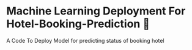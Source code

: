# Machine Learning Deployment For Hotel-Booking-Prediction 🏬
A Code To Deploy Model for predicting status of booking hotel
